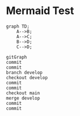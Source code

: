 Mermaid Test
============

```mermaid
graph TD;
    A-->B;
    A-->C;
    B-->D;
    C-->D;
```

```mermaid
gitGraph
commit
commit
branch develop
checkout develop
commit
commit
checkout main
merge develop
commit
commit
```
